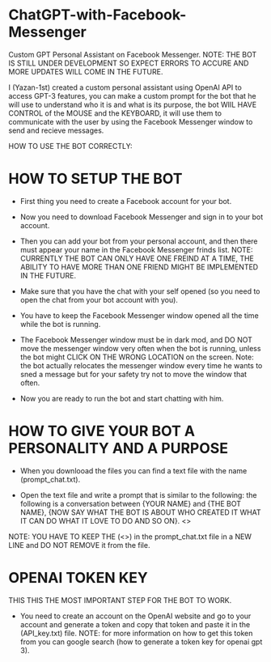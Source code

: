 # ChatGPT-with-Facebook-Messenger
Custom GPT Personal Assistant on Facebook Messenger.
NOTE: THE BOT IS STILL UNDER DEVELOPMENT SO EXPECT ERRORS TO ACCURE AND MORE UPDATES WILL COME IN THE FUTURE.

I (Yazan-1st) created a custom personal assistant using OpenAI API to access GPT-3 features, you can make a custom prompt for the bot that he will use to understand who it is and what is its purpose, the bot WIIL HAVE CONTROL of the MOUSE and the KEYBOARD, it will use them to communicate with the user by using the Facebook Messenger window to send and recieve messages.

HOW TO USE THE BOT CORRECTLY:

# HOW TO SETUP THE BOT #

- First thing you need to create a Facebook account for your bot.

- Now you need to download Facebook Messenger and sign in to your bot account.

- Then you can add your bot from your personal account, and then there must appear your name in the Facebook Messenger frinds list.
NOTE: CURRENTLY THE BOT CAN ONLY HAVE ONE FREIND AT A TIME, THE ABILITY TO HAVE MORE THAN ONE FRIEND MIGHT BE IMPLEMENTED IN THE FUTURE.

- Make sure that you have the chat with your self opened (so you need to open the chat from your bot account with you).

- You have to keep the Facebook Messenger window opened all the time while the bot is running.

- The Facebook Messenger window must be in dark mod, and DO NOT move the messenger window very often when the bot is running, unless the bot might CLICK ON THE WRONG LOCATION on the screen.
Note: the bot actually relocates the messenger window every time he wants to sned a message but for your safety try not to move the window that often.

- Now you are ready to run the bot and start chatting with him.

# HOW TO GIVE YOUR BOT A PERSONALITY AND A PURPOSE #

- When you downlooad the files you can find a text file with the name (prompt_chat.txt).

- Open the text file and write a prompt that is similar to the following: the following is a conversation between {YOUR NAME} and {THE BOT NAME}, {NOW SAY WHAT THE BOT IS ABOUT WHO CREATED IT WHAT IT CAN DO WHAT IT LOVE TO DO AND SO ON}.
<<BLOCK>>

NOTE: YOU HAVE TO KEEP THE (<<BLOCK>>) in the prompt_chat.txt file in a NEW LINE and DO NOT REMOVE it from the file. 

# OPENAI TOKEN KEY #
THIS THIS THE MOST IMPORTANT STEP FOR THE BOT TO WORK.

- You need to create an account on the OpenAI website and go to your account and generate a token and copy that token and paste it in the (API_key.txt) file.
NOTE: for more information on how to get this token from you can google search (how to generate a token key for openai gpt 3).
